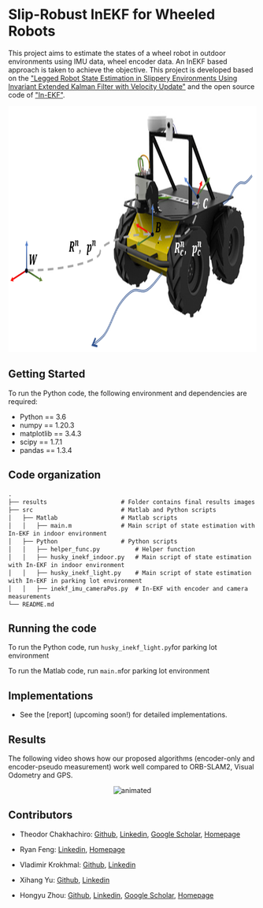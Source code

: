 # Slip-Robust InEKF for Wheeled Robots

This project aims to estimate the states of a wheel robot in outdoor environments using IMU data, wheel encoder data. An InEKF based approach is taken to achieve the objective. This project is developed based on the ["Legged Robot State Estimation in Slippery Environments Using Invariant Extended Kalman Filter with Velocity Update"](https://arxiv.org/abs/2104.04238) and the open source code of ["In-EKF"](https://github.com/RossHartley/invariant-ekf).

<p align="center">
  <img width="750" height="500" src="results/husky_new_inekf.png">
</p>


## Getting Started
To run the Python code, the following environment and dependencies are required: 
- Python == 3.6
- numpy == 1.20.3
- matplotlib == 3.4.3
- scipy == 1.7.1
- pandas == 1.3.4

## Code organization
    .
    ├── results                     # Folder contains final results images
    ├── src                         # Matlab and Python scripts
    │   ├── Matlab                  # Matlab scripts
    │   │   ├── main.m              # Main script of state estimation with In-EKF in indoor environment
    │   ├── Python                  # Python scripts
    │   │   ├── helper_func.py          # Helper function
    │   │   ├── husky_inekf_indoor.py   # Main script of state estimation with In-EKF in indoor environment
    │   │   ├── husky_inekf_light.py    # Main script of state estimation with In-EKF in parking lot environment
    │   │   ├── inekf_imu_cameraPos.py	# In-EKF with encoder and camera measurements
    └── README.md

## Running the code
To run the Python code, run `husky_inekf_light.py`for parking lot environment

To run the Matlab code, run `main.m`for parking lot environment
<!-- or `husky_inekf_indoor.py` for indoor environment. -->


## Implementations

* See the [report] (upcoming soon!) for detailed implementations.

## Results

The following video shows how our proposed algorithms (encoder-only and encoder-pseudo measurement) work well compared to ORB-SLAM2, Visual Odometry and GPS.

<p align="center">
  <img src="results/final_gif.gif" alt="animated" />
</p>



## Contributors
* Theodor Chakhachiro: [Github](https://github.com/Theochiro), [Linkedin](https://www.linkedin.com/in/teochiro/), [Google Scholar](https://scholar.google.com/citations?user=GFfVbcQAAAAJ&hl=en), [Homepage](https://theodorchakhachiro.netlify.app/)

* Ryan Feng: [Linkedin](https://www.linkedin.com/in/ryan-feng-54646722a/), [Homepage](https://rzfeng.xyz/)

* Vladimir Krokhmal: [Github](https://github.com/VladKrokhmal), [Linkedin](https://www.linkedin.com/in/krokhmalvladimir/)

* Xihang Yu: [Github](https://github.com/XihangYU630), [Linkedin](https://www.linkedin.com/in/xihang-yu-291511207/)

* Hongyu Zhou: [Github](https://github.com/Hongyu-ZHOU), [Linkedin](https://www.linkedin.com/in/hongyu-zhou-2398761a9/), [Google Scholar](https://scholar.google.com/citations?user=byfB4H8AAAAJ&hl=en&authuser=1), [Homepage](https://hongyu-zhou.github.io/)

<!-- <a href = "https://github.com/XihangYU630">
  <img src = "https://avatars.githubusercontent.com/u/94797458?s=48&v=4.png?size=50"/>
</a>

<a href = "https://github.com/Theochiro">
  <img src = "https://avatars.githubusercontent.com/u/74928553?s=48&v=4.png?size=50"/>
</a>

<a href = "https://github.com/Hongyu-ZHOU">
  <img src = "https://avatars.githubusercontent.com/u/62939586?s=48&v=4.png?size=50"/>
</a> -->

<!-- <iframe src="https://umich-my.sharepoint.com/personal/teochiro_umich_edu/_layouts/15/Doc.aspx?sourcedoc={b58d029a-1b85-45da-8555-0aa1cb9df0c2}&amp;action=embedview&amp;wdAr=1.7777777777777777" width="476px" height="288px" frameborder="0">This is an embedded <a target="_blank" href="https://office.com">Microsoft Office</a> presentation, powered by <a target="_blank" href="https://office.com/webapps">Office</a>.</iframe> -->
<!-- <p align="center">
  <img width="800" height="500" src="result/path1.png">
</p>
<p align="center">
  <img width="800" height="500" src="result/gif1.gif">
</p>
<p align="center">
  <img width="800" height="500" src="result/path1_3d.png">
</p>
Results for data set 2 (Downtown):
<p align="center">
  <img width="800" height="500" src="result/path2.png">
</p>
<p align="center">
  <img width="800" height="500" src="result/gif2.gif">
</p>
<p align="center">
  <img width="800" height="500" src="result/path2_3d.png">
</p>
Results for data set 3 (Rural Area):
<p align="center">
  <img width="800" height="500" src="result/path3.png">
</p>
<p align="center">
  <img width="800" height="500" src="result/gif3.gif">
</p>
<p align="center">
  <img width="800" height="500" src="result/path3_3d.png">
</p> -->

